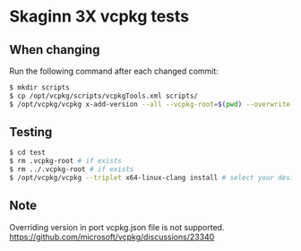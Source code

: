 # Skaginn 3X vcpkg tests


## When changing

Run the following command after each changed commit:
```bash
$ mkdir scripts
$ cp /opt/vcpkg/scripts/vcpkgTools.xml scripts/
$ /opt/vcpkg/vcpkg x-add-version --all --vcpkg-root=$(pwd) --overwrite-version
```

## Testing

```bash
$ cd test
$ rm .vcpkg-root # if exists
$ rm ../.vcpkg-root # if exists
$ /opt/vcpkg/vcpkg --triplet x64-linux-clang install # select your desired triplet
```

## Note

Overriding version in port vcpkg.json file is not supported.
https://github.com/microsoft/vcpkg/discussions/23340
